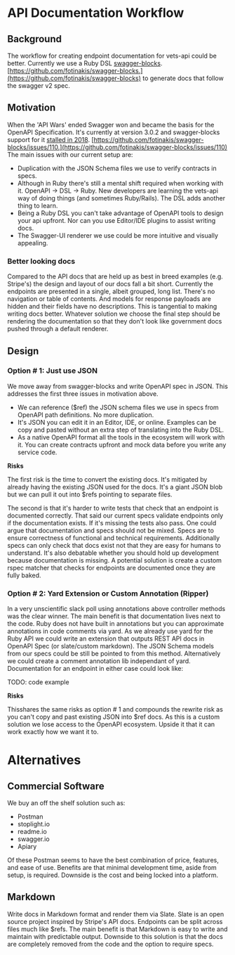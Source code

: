 # API Documentation Workflow

## Background

The workflow for creating endpoint documentation for vets-api could be better. Currently we use a 
Ruby DSL [swagger-blocks](link). [https://github.com/fotinakis/swagger-blocks.](https://github.com/fotinakis/swagger-blocks) 
to generate docs that follow the swagger v2 spec. 

## Motivation

When the 'API Wars' ended Swagger won and became the basis for the OpenAPI Specification. It's currently at version 3.0.2 
and swagger-blocks support for it [stalled in 2018](link). 
[https://github.com/fotinakis/swagger-blocks/issues/110.](https://github.com/fotinakis/swagger-blocks/issues/110)
The main issues with our current setup are:

*   Duplication with the JSON Schema files we use to verify contracts in specs. 
*   Although in Ruby there's still a mental shift required when working with it. OpenAPI -> DSL -> Ruby. 
New developers are learning the vets-api way of doing things (and sometimes Ruby/Rails). The DSL adds another thing to learn.
*   Being a Ruby DSL you can't take advantage of OpenAPI tools to design your api upfront. 
Nor can you use Editor/IDE plugins to assist writing docs.
*   The Swagger-UI renderer we use could be more intuitive and visually appealing. 

### Better looking docs

Compared to the API docs that are held up as best in breed examples (e.g. Stripe's) the design and layout of our docs 
fall a bit short. Currently the endpoints are presented in a single, albeit grouped, long list. There's no navigation 
or table of contents. And models for response payloads are hidden and their fields have no descriptions. This is tangential 
to making writing docs better. Whatever solution we choose the final step should be rendering the documentation so that 
they don't look like government docs pushed through a default renderer.

## Design

### Option # 1: Just use JSON

We move away from swagger-blocks and write OpenAPI spec in JSON. This addresses the first three issues in motivation above.

*   We can reference ($ref) the JSON schema files we use in specs from OpenAPI path definitions. No more duplication.
*   It's JSON you can edit it in an Editor, IDE, or online. Examples can be copy and pasted without an extra step of 
translating into the Ruby DSL.
*   As a native OpenAPI format all the tools in the ecosystem will work with it. You can create contracts upfront and 
mock data before you write any service code.

**Risks**

The first risk is the time to convert the existing docs. It's mitigated by already having the existing JSON used for the docs. 
It's a giant JSON blob but we can pull it out into $refs pointing to separate files.

The second is that it's harder to write tests that check that an endpoint is documented correctly. That said our current 
specs validate endpoints only if the documentation exists. If it's missing the tests also pass. One could argue that 
documentation and specs should not be mixed. Specs are to ensure correctness of functional and technical requirements. 
Additionally specs can only check that docs exist not that they are easy for humans to understand. It's also debatable 
whether you should hold up development because documentation is missing. A potential solution is create a custom rspec 
matcher that checks for endpoints are documented once they are fully baked.

### Option # 2: Yard Extension or Custom Annotation (Ripper)

In a very unscientific slack poll using annotations above controller methods was the clear winner. The main benefit is 
that documentation lives next to the code. Ruby does not have built in annotations but you can approximate annotations 
in code comments via yard. As we already use yard for the Ruby API we could write an extension that outputs REST API docs 
in OpenAPI Spec (or slate/custom markdown). The JSON Schema models from our specs could be still be pointed to from this 
method. Alternatively we could create a comment annotation lib independant of yard. Documentation for an endpoint in either 
case could look like:

TODO: code example

**Risks**

Thisshares the same risks as option # 1 and compounds the rewrite risk as you can't copy and past existing JSON into $ref docs. 
As this is a custom solution we lose access to the OpenAPI ecosystem. Upside it that it can work exactly how we want it to.

# Alternatives

## Commercial Software

We buy an off the shelf solution such as:

*   Postman
*   stoplight.io
*   readme.io
*   swagger.io
*   Apiary

Of these Postman seems to have the best combination of price, features, and ease of use. Benefits are that minimal development 
time, aside from setup, is required. Downside is the cost and being locked into a platform.

## Markdown

Write docs in Markdown format and render them via Slate. Slate is an open source project inspired by Stripe's API docs. Endpoints can be split across files much like $refs. The main benefit is that Markdown is easy to write and maintain with predictable output. Downside to this solution is that the docs are completely removed from the code and the option to require specs.
